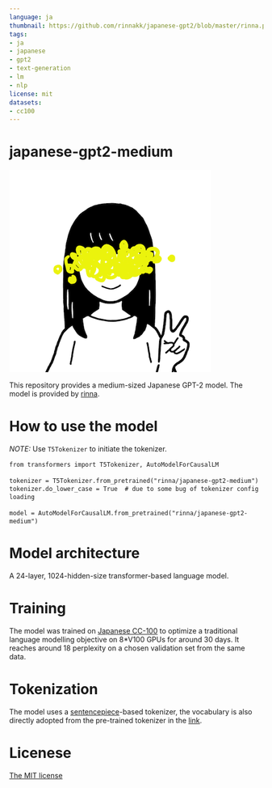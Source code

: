 ```yaml
---
language: ja
thumbnail: https://github.com/rinnakk/japanese-gpt2/blob/master/rinna.png
tags:
- ja
- japanese
- gpt2
- text-generation
- lm
- nlp
license: mit
datasets:
- cc100
---
```


# japanese-gpt2-medium

![rinna-icon](./rinna.png)

This repository provides a medium-sized Japanese GPT-2 model. The model is provided by [rinna](https://corp.rinna.co.jp/).

# How to use the model

*NOTE:* Use `T5Tokenizer` to initiate the tokenizer.

~~~~
from transformers import T5Tokenizer, AutoModelForCausalLM

tokenizer = T5Tokenizer.from_pretrained("rinna/japanese-gpt2-medium")
tokenizer.do_lower_case = True  # due to some bug of tokenizer config loading

model = AutoModelForCausalLM.from_pretrained("rinna/japanese-gpt2-medium")
~~~~

# Model architecture
A 24-layer, 1024-hidden-size transformer-based language model.

# Training
The model was trained on [Japanese CC-100](http://data.statmt.org/cc-100/ja.txt.xz) to optimize a traditional language modelling objective on 8\*V100 GPUs for around 30 days. It reaches around 18 perplexity on a chosen validation set from the same data.

# Tokenization
The model uses a [sentencepiece](https://github.com/google/sentencepiece)-based tokenizer, the vocabulary is also directly adopted from the pre-trained tokenizer in the [link](https://github.com/google/sentencepiece).

# Licenese
[The MIT license](https://opensource.org/licenses/MIT)
